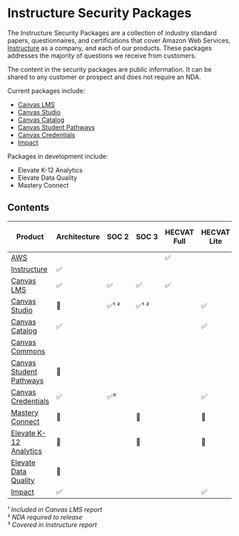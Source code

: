 # Instructure Security Packages
The Instructure Security Packages are a collection of industry standard papers, questionnaires, and certifications that cover Amazon Web Services, [Instructure](https://www.instructure.com/) as a company, and each of our products. These packages addresses the majority of questions we receive from customers.

The content in the security packages are public information. It can be shared to any customer or prospect and does not require an NDA.

Current packages include:
- [Canvas LMS](https://github.com/thedannywahl/instructure-security-package/archive/refs/heads/canvas-lms.zip)
- [Canvas Studio](https://github.com/thedannywahl/instructure-security-package/archive/refs/heads/canvas-studio.zip)
- [Canvas Catalog](https://github.com/thedannywahl/instructure-security-package/archive/refs/heads/canvas-catalog.zip)
- [Canvas Student Pathways](https://github.com/thedannywahl/instructure-security-package/archive/refs/heads/canvas-student-pathways.zip)
- [Canvas Credentials](https://github.com/thedannywahl/instructure-security-package/archive/refs/heads/canvas-credentials.zip)
- [Impact](https://github.com/thedannywahl/instructure-security-package/archive/refs/heads/impact.zip)

Packages in development include:
- Elevate K-12 Analytics
- Elevate Data Quality
- Mastery Connect

## Contents
| Product                                                                                                              | Architecture | SOC&nbsp;2 | SOC&nbsp;3 | HECVAT Full | HECVAT Lite | PCI SAQ-D | PCI SRM | ISO 27001 | CAIQ    | Cyber Essentials | COI     | Security Program | Business Continuity | Penetration Test&nbsp;Results | Quality Assurance | Data Protection |
| -------------------------------------------------------------------------------------------------------------------- | ------------ | ---------- | ---------- | ----------- | ----------- | --------- | ------- | --------- | ------- | ---------------- | ------- | ---------------- | ------------------- | ----------------------------- | ----------------- | --------------- | 
| [AWS](https://aws.amazon.com)                                                                                        |              |            |            | &#9989;     |             |           |         |           | &#9989; | &#9989;          | &#9989; |                  |                     |                               |                   |                 |
| [Instructure](https://www.instructure.com/)                                                                          | &#9989;      |            |            |             |             |           |         | &#9989;   | &#9989; | &#9989;          | &#9989; | &#9989;          | &#9989;             | &#9989;                       | &#9989;           | &#x1F6A7;       |
| [Canvas LMS](https://www.instructure.com/higher-education/products/canvas/canvas-lms)                                | &#9989;      | &#9989;    | &#9989;    | &#9989;     |             |           |         |           |         |                  |         |                  |                     | ³                             |                   |                 |
| [Canvas Studio](https://www.instructure.com/higher-education/products/canvas/canvas-studio)                          | &#x1F6A7;    | &#9989;¹ ² | &#9989;¹ ² |             | &#9989;     |           |         |           |         |                  |         |                  |                     | ³                             |                   |                 |
| [Canvas Catalog](https://www.instructure.com/higher-education/products/canvas/canvas-catalog)                        | &#9989;      |            |            |             | &#9989;     | &#9989;   | &#9989; |           |         |                  |         |                  |                     | ³                             |                   |                 |
| [Canvas Commons](https://lor.instructure.com/)                                                                       |              |            |            |             |             |           |         |           |         |                  |         |                  |                     | ³                             |                   |                 |
| [Canvas Student Pathways](https://community.canvaslms.com/t5/Canvas-Student-Pathways-and/ct-p/portfolio)             | &#x1F6A7;    |            |            |             |             |           |         |           |         |                  |         |                  |                     | ³                             |                   |                 |
| [Canvas Credentials](https://www.instructure.com/higher-education/products/canvas/canvas-credentials-digital-badges) | &#9989;      | &#9989;²   |            |             | &#9989;     |           |         |           |         |                  |         |                  |                     |                               |                   |                 |
| [Mastery Connect](https://www.instructure.com/k12/products/mastery/mastery-connect)                                  | &#x1F6A7;    |            | &#x1F6A7;  |             | &#x1F6A7;   |           |         |           |         |                  |         |                  |                     | ³                             |                   |                 |
| [Elevate K-12 Analytics](https://www.instructure.com/k12/products/elevate/elevate-k12-analytics)                     | &#x1F6A7;    |            | &#x1F6A7;  |             | &#x1F6A7;   |           |         |           |         |                  |         |                  |                     |                               |                   |                 |
| [Elevate Data Quality](https://www.instructure.com/k12/products/elevate/elevate-data-quality)                        | &#x1F6A7;    |            |            |             |             |           |         |           |         |                  |         |                  |                     |                               |                   |                 |
| [Impact](https://www.instructure.com/higher-education/products/impact)                                               | &#9989;      |            |            |             | &#9989;     |           |         |           |         |                  |         |                  |                     |                               |                   |                 |

¹ _Included in Canvas LMS report_<br>
² _NDA required to release_<br>
³ _Covered in Instructure report_
